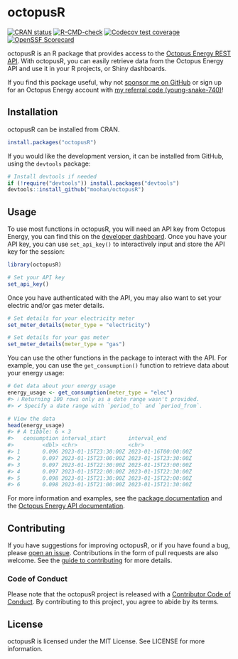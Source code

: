 
<!-- README.md is generated from README.Rmd. Please edit that file -->

# octopusR

<!-- badges: start -->

[![CRAN
status](https://www.r-pkg.org/badges/version/octopusR)](https://CRAN.R-project.org/package=octopusR)
[![R-CMD-check](https://github.com/Moohan/octopusR/actions/workflows/R-CMD-check.yaml/badge.svg)](https://github.com/Moohan/octopusR/actions/workflows/R-CMD-check.yaml)
[![Codecov test
coverage](https://codecov.io/gh/Moohan/octopusR/branch/main/graph/badge.svg)](https://app.codecov.io/gh/Moohan/octopusR?branch=main)
[![OpenSSF
Scorecard](https://api.scorecard.dev/projects/github.com/Moohan/octopusR/badge)](https://scorecard.dev/viewer/?uri=github.com/Moohan/octopusR)
<!-- badges: end -->

octopusR is an R package that provides access to the [Octopus Energy
REST API](https://developer.octopus.energy/rest). With octopusR, you can
easily retrieve data from the Octopus Energy API and use it in your R
projects, or Shiny dashboards.

If you find this package useful, why not [sponsor me on
GitHub](https://github.com/sponsors/Moohan) or sign up for an Octopus
Energy account with [my referral code
(young-snake-740)](https://share.octopus.energy/young-snake-740)!

## Installation

octopusR can be installed from CRAN.

``` r
install.packages("octopusR")
```

If you would like the development version, it can be installed from
GitHub, using the `devtools` package:

``` r
# Install devtools if needed
if (!require("devtools")) install.packages("devtools")
devtools::install_github("moohan/octopusR")
```

## Usage

To use most functions in octopusR, you will need an API key from Octopus
Energy, you can find this on the [developer
dashboard](https://octopus.energy/dashboard/developer/). Once you have
your API key, you can use `set_api_key()` to interactively input and
store the API key for the session:

``` r
library(octopusR)

# Set your API key
set_api_key()
```

Once you have authenticated with the API, you may also want to set your
electric and/or gas meter details.

``` r
# Set details for your electricity meter
set_meter_details(meter_type = "electricity")

# Set details for your gas meter
set_meter_details(meter_type = "gas")
```

You can use the other functions in the package to interact with the API.
For example, you can use the `get_consumption()` function to retrieve
data about your energy usage:

``` r
# Get data about your energy usage
energy_usage <- get_consumption(meter_type = "elec")
#> ℹ Returning 100 rows only as a date range wasn't provided.
#> ✔ Specify a date range with `period_to` and `period_from`.

# View the data
head(energy_usage)
#> # A tibble: 6 × 3
#>   consumption interval_start       interval_end        
#>         <dbl> <chr>                <chr>               
#> 1       0.096 2023-01-15T23:30:00Z 2023-01-16T00:00:00Z
#> 2       0.097 2023-01-15T23:00:00Z 2023-01-15T23:30:00Z
#> 3       0.097 2023-01-15T22:30:00Z 2023-01-15T23:00:00Z
#> 4       0.097 2023-01-15T22:00:00Z 2023-01-15T22:30:00Z
#> 5       0.098 2023-01-15T21:30:00Z 2023-01-15T22:00:00Z
#> 6       0.098 2023-01-15T21:00:00Z 2023-01-15T21:30:00Z
```

For more information and examples, see the [package
documentation](https://moohan.github.io/octopusR/) and the [Octopus
Energy API documentation](https://developer.octopus.energy/docs/api/).

## Contributing

If you have suggestions for improving octopusR, or if you have found a
bug, please [open an issue](https://github.com/Moohan/octopusR/issues).
Contributions in the form of pull requests are also welcome. See the
[guide to
contributing](https://moohan.github.io/octopusR/CONTRIBUTING.html) for
more details.

### Code of Conduct

Please note that the octopusR project is released with a [Contributor
Code of
Conduct](https://moohan.github.io/octopusR/CODE_OF_CONDUCT.html). By
contributing to this project, you agree to abide by its terms.

## License

octopusR is licensed under the MIT License. See LICENSE for more
information.
